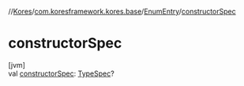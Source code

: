 //[Kores](../../../index.md)/[com.koresframework.kores.base](../index.md)/[EnumEntry](index.md)/[constructorSpec](constructor-spec.md)

# constructorSpec

[jvm]\
val [constructorSpec](constructor-spec.md): [TypeSpec](../-type-spec/index.md)?
